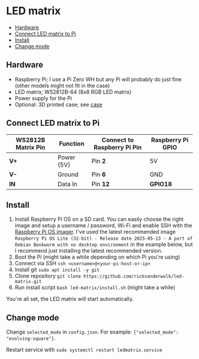# LED matrix

- [Hardware](#hardware)
- [Connect LED matrix to Pi](#connect-led-matrix-to-pi)
- [Install](#install)
- [Change mode](#change-mode)

<a id="hardware"></a>
## Hardware

- Raspberry Pi; I use a Pi Zero WH but any Pi will probably do just fine (other models might not fit in the case)
- LED matrix; WS2812B-64 (8x8 RGB LED matrix)
- Power supply for the Pi
- Optional: 3D printed case; see [case](https://github.com/rickvanderwolk/led-matrix/tree/main/case)

<a id="#connect-led-matrix-to-pi"></a>
## Connect LED matrix to Pi

| WS2812B Matrix Pin | Function   | Connect to Raspberry Pi Pin | Raspberry Pi GPIO |
| ------------------ | ---------- | --------------------------- | ----------------- |
| **V+**             | Power (5V) | Pin **2**                   | 5V                |
| **V-**             | Ground     | Pin **6**                   | GND               |
| **IN**             | Data In    | Pin **12**                  | **GPIO18**        |

<a id="#install"></a>
## Install

1. Install Raspberry Pi OS on a SD card. You can easily choose the right image and setup a username / password, Wi-Fi and enable SSH with the [Raspberry Pi OS imager](https://www.raspberrypi.com/software/). I've used the latest recommended image `Raspberry Pi OS Lite (32-bit) - Release date 2025-05-13 - A port of Debian Bookworm with no desktop environment` in the example below, but I recommend just installing the latest recommended version.
2. Boot the Pi (might take a while depending on which Pi you're using)
3. Connect via SSH `ssh <username>@<your-pi-host-or-ip>`
4. Install git `sudo apt install -y git`
4. Clone repository `git clone https://github.com/rickvanderwolk/led-matrix.git`
5. Run install script `bash led-matrix/install.sh` (might take a while)

You're all set, the LED matrix will start automatically.

<a id="#change-mode"></a>
## Change mode

Change `selected_mode` in `config.json`. For example: `{"selected_mode": "evolving-square"}`.

Restart service with `sudo systemctl restart ledmatrix.service`

